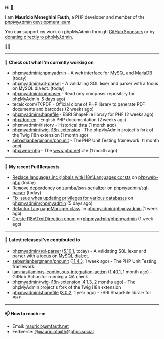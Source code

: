 Hi 👋,

I am **Maurício Meneghini Fauth**, a PHP developer and member of the [phpMyAdmin development team](https://www.phpmyadmin.net/team/?ref=github).

You can support my work on phpMyAdmin through [GitHub Sponsors](https://github.com/sponsors/MauricioFauth)
or by [donating directly to phpMyAdmin](https://www.phpmyadmin.net/donate/?ref=github).

🐘⛵

---

#### 👷 Check out what I'm currently working on

- [phpmyadmin/phpmyadmin](https://github.com/phpmyadmin/phpmyadmin) - A web interface for MySQL and MariaDB (today)
- [phpmyadmin/sql-parser](https://github.com/phpmyadmin/sql-parser) - A validating SQL lexer and parser with a focus on MySQL dialect. (today)
- [phpmyadmin/composer](https://github.com/phpmyadmin/composer) - Read only composer repository for phpMyAdmin (5 days ago)
- [tecnickcom/TCPDF](https://github.com/tecnickcom/TCPDF) - Official clone of PHP library to generate PDF documents and barcodes (2 weeks ago)
- [phpmyadmin/shapefile](https://github.com/phpmyadmin/shapefile) - ESRI ShapeFile library for PHP (2 weeks ago)
- [php/doc-en](https://github.com/php/doc-en) - English PHP documentation (2 weeks ago)
- [phpmyadmin/history](https://github.com/phpmyadmin/history) - Historical data (1 month ago)
- [phpmyadmin/twig-i18n-extension](https://github.com/phpmyadmin/twig-i18n-extension) - The phpMyAdmin project&#39;s fork of the Twig i18n extension (1 month ago)
- [sebastianbergmann/phpunit](https://github.com/sebastianbergmann/phpunit) - The PHP Unit Testing framework. (1 month ago)
- [php/web-php](https://github.com/php/web-php) - The www.php.net site (1 month ago)

---

#### 🔨 My recent Pull Requests

- [Replace languages.inc globals with I18n\Languages consts](https://github.com/php/web-php/pull/1121) on [php/web-php](https://github.com/php/web-php) (today)
- [Remove dependency on zumba/json-serializer](https://github.com/phpmyadmin/sql-parser/pull/598) on [phpmyadmin/sql-parser](https://github.com/phpmyadmin/sql-parser) (today)
- [Fix issue when updating privileges for various databases](https://github.com/phpmyadmin/phpmyadmin/pull/19362) on [phpmyadmin/phpmyadmin](https://github.com/phpmyadmin/phpmyadmin) (5 days ago)
- [Refactor LanguageManager class](https://github.com/phpmyadmin/phpmyadmin/pull/19356) on [phpmyadmin/phpmyadmin](https://github.com/phpmyadmin/phpmyadmin) (1 week ago)
- [Create I18n\TextDirection enum](https://github.com/phpmyadmin/phpmyadmin/pull/19348) on [phpmyadmin/phpmyadmin](https://github.com/phpmyadmin/phpmyadmin) (1 week ago)

---

#### 🔭 Latest releases I've contributed to

- [phpmyadmin/sql-parser](https://github.com/phpmyadmin/sql-parser) ([5.10.1](https://github.com/phpmyadmin/sql-parser/releases/tag/5.10.1), today) - A validating SQL lexer and parser with a focus on MySQL dialect.
- [sebastianbergmann/phpunit](https://github.com/sebastianbergmann/phpunit) ([11.4.3](https://github.com/sebastianbergmann/phpunit/releases/tag/11.4.3), 1 week ago) - The PHP Unit Testing framework.
- [laminas/laminas-continuous-integration-action](https://github.com/laminas/laminas-continuous-integration-action) ([1.40.1](https://github.com/laminas/laminas-continuous-integration-action/releases/tag/1.40.1), 1 month ago) - GitHub Action for running a QA check
- [phpmyadmin/twig-i18n-extension](https://github.com/phpmyadmin/twig-i18n-extension) ([4.1.3](https://github.com/phpmyadmin/twig-i18n-extension/releases/tag/4.1.3), 2 months ago) - The phpMyAdmin project&#39;s fork of the Twig i18n extension
- [phpmyadmin/shapefile](https://github.com/phpmyadmin/shapefile) ([3.0.2](https://github.com/phpmyadmin/shapefile/releases/tag/3.0.2), 1 year ago) - ESRI ShapeFile library for PHP

---

#### 📫 How to reach me

- Email: [mauricio@mfauth.net](mailto://mauricio@mfauth.net)
- Fediverse: [@mauriciofauth@phpc.social](https://phpc.social/@mauriciofauth)
